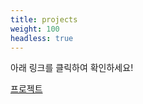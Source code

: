 ```yaml
---
title: projects
weight: 100
headless: true
---
```


아래 링크를 클릭하여 확인하세요!

[프로젝트](https://choisimo.github.io/project/)
